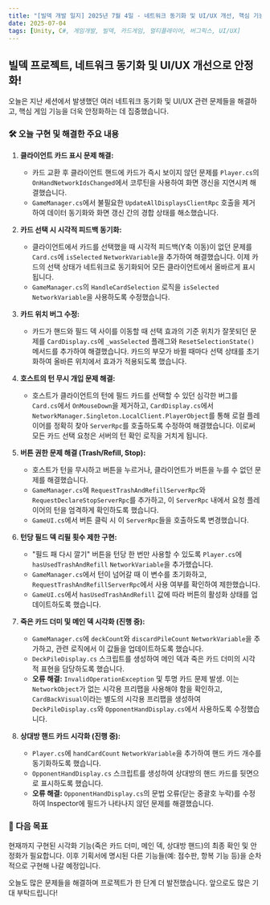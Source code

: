```yaml
---
title: "[빌덱 개발 일지] 2025년 7월 4일 - 네트워크 동기화 및 UI/UX 개선, 핵심 기능 안정화!"
date: 2025-07-04
tags: [Unity, C#, 게임개발, 빌덱, 카드게임, 멀티플레이어, 버그픽스, UI/UX]
---
```


## 빌덱 프로젝트, 네트워크 동기화 및 UI/UX 개선으로 안정화!

오늘은 지난 세션에서 발생했던 여러 네트워크 동기화 및 UI/UX 관련 문제들을 해결하고, 핵심 게임 기능을 더욱 안정화하는 데 집중했습니다.

### 🛠️ 오늘 구현 및 해결한 주요 내용

1.  **클라이언트 카드 표시 문제 해결:**
    *   카드 교환 후 클라이언트 핸드에 카드가 즉시 보이지 않던 문제를 `Player.cs`의 `OnHandNetworkIdsChanged`에서 코루틴을 사용하여 화면 갱신을 지연시켜 해결했습니다.
    *   `GameManager.cs`에서 불필요한 `UpdateAllDisplaysClientRpc` 호출을 제거하여 데이터 동기화와 화면 갱신 간의 경합 상태를 해소했습니다.

2.  **카드 선택 시 시각적 피드백 동기화:**
    *   클라이언트에서 카드를 선택했을 때 시각적 피드백(Y축 이동)이 없던 문제를 `Card.cs`에 `isSelected` `NetworkVariable`을 추가하여 해결했습니다. 이제 카드의 선택 상태가 네트워크로 동기화되어 모든 클라이언트에서 올바르게 표시됩니다.
    *   `GameManager.cs`의 `HandleCardSelection` 로직을 `isSelected` `NetworkVariable`을 사용하도록 수정했습니다.

3.  **카드 위치 버그 수정:**
    *   카드가 핸드와 필드 덱 사이를 이동할 때 선택 효과의 기준 위치가 잘못되던 문제를 `CardDisplay.cs`에 `_wasSelected` 플래그와 `ResetSelectionState()` 메서드를 추가하여 해결했습니다. 카드의 부모가 바뀔 때마다 선택 상태를 초기화하여 올바른 위치에서 효과가 적용되도록 했습니다.

4.  **호스트의 턴 무시 개입 문제 해결:**
    *   호스트가 클라이언트의 턴에 필드 카드를 선택할 수 있던 심각한 버그를 `Card.cs`에서 `OnMouseDown`을 제거하고, `CardDisplay.cs`에서 `NetworkManager.Singleton.LocalClient.PlayerObject`를 통해 로컬 플레이어를 정확히 찾아 `ServerRpc`를 호출하도록 수정하여 해결했습니다. 이로써 모든 카드 선택 요청은 서버의 턴 확인 로직을 거치게 됩니다.

5.  **버튼 권한 문제 해결 (Trash/Refill, Stop):**
    *   호스트가 턴을 무시하고 버튼을 누르거나, 클라이언트가 버튼을 누를 수 없던 문제를 해결했습니다.
    *   `GameManager.cs`에 `RequestTrashAndRefillServerRpc`와 `RequestDeclareStopServerRpc`를 추가하고, 이 `ServerRpc` 내에서 요청 플레이어의 턴을 엄격하게 확인하도록 했습니다.
    *   `GameUI.cs`에서 버튼 클릭 시 이 `ServerRpc`들을 호출하도록 변경했습니다.

6.  **턴당 필드 덱 리필 횟수 제한 구현:**
    *   "필드 패 다시 깔기" 버튼을 턴당 한 번만 사용할 수 있도록 `Player.cs`에 `hasUsedTrashAndRefill` `NetworkVariable`을 추가했습니다.
    *   `GameManager.cs`에서 턴이 넘어갈 때 이 변수를 초기화하고, `RequestTrashAndRefillServerRpc`에서 사용 여부를 확인하여 제한했습니다.
    *   `GameUI.cs`에서 `hasUsedTrashAndRefill` 값에 따라 버튼의 활성화 상태를 업데이트하도록 했습니다.

7.  **죽은 카드 더미 및 메인 덱 시각화 (진행 중):**
    *   `GameManager.cs`에 `deckCount`와 `discardPileCount` `NetworkVariable`을 추가하고, 관련 로직에서 이 값들을 업데이트하도록 했습니다.
    *   `DeckPileDisplay.cs` 스크립트를 생성하여 메인 덱과 죽은 카드 더미의 시각적 표현을 담당하도록 했습니다.
    *   **오류 해결:** `InvalidOperationException` 및 투명 카드 문제 발생. 이는 `NetworkObject`가 없는 시각용 프리팹을 사용해야 함을 확인하고, `CardBackVisual`이라는 별도의 시각용 프리팹을 생성하여 `DeckPileDisplay.cs`와 `OpponentHandDisplay.cs`에서 사용하도록 수정했습니다.

8.  **상대방 핸드 카드 시각화 (진행 중):**
    *   `Player.cs`에 `handCardCount` `NetworkVariable`을 추가하여 핸드 카드 개수를 동기화하도록 했습니다.
    *   `OpponentHandDisplay.cs` 스크립트를 생성하여 상대방의 핸드 카드를 뒷면으로 표시하도록 했습니다.
    *   **오류 해결:** `OpponentHandDisplay.cs`의 문법 오류(닫는 중괄호 누락)를 수정하여 Inspector에 필드가 나타나지 않던 문제를 해결했습니다.

### 🚀 다음 목표

현재까지 구현된 시각화 기능(죽은 카드 더미, 메인 덱, 상대방 핸드)의 최종 확인 및 안정화가 필요합니다. 이후 기획서에 명시된 다른 기능들(예: 점수판, 항복 기능 등)을 순차적으로 구현해 나갈 예정입니다.

오늘도 많은 문제들을 해결하며 프로젝트가 한 단계 더 발전했습니다. 앞으로도 많은 기대 부탁드립니다!
